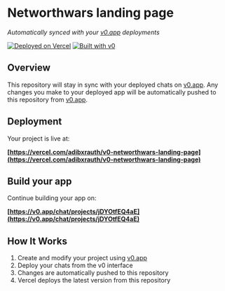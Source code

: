 # Networthwars landing page

*Automatically synced with your [v0.app](https://v0.app) deployments*

[![Deployed on Vercel](https://img.shields.io/badge/Deployed%20on-Vercel-black?style=for-the-badge&logo=vercel)](https://vercel.com/adibxrauth/v0-networthwars-landing-page)
[![Built with v0](https://img.shields.io/badge/Built%20with-v0.app-black?style=for-the-badge)](https://v0.app/chat/projects/jDYOtfEQ4aE)

## Overview

This repository will stay in sync with your deployed chats on [v0.app](https://v0.app).
Any changes you make to your deployed app will be automatically pushed to this repository from [v0.app](https://v0.app).

## Deployment

Your project is live at:

**[https://vercel.com/adibxrauth/v0-networthwars-landing-page](https://vercel.com/adibxrauth/v0-networthwars-landing-page)**

## Build your app

Continue building your app on:

**[https://v0.app/chat/projects/jDYOtfEQ4aE](https://v0.app/chat/projects/jDYOtfEQ4aE)**

## How It Works

1. Create and modify your project using [v0.app](https://v0.app)
2. Deploy your chats from the v0 interface
3. Changes are automatically pushed to this repository
4. Vercel deploys the latest version from this repository